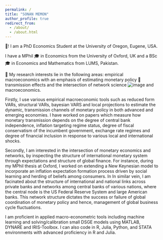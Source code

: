 ```yaml
---
permalink: /
title: "SONAN MEMON"
author_profile: true
redirect_from: 
  - /about/
  - /about.html
---
```


👋! I am a PhD Economics Student at the University of Oregon, Eugene, USA. 

I have a MPhil 🎓 in Economics from the University of Oxford, UK and a BSc 🎓 in Economics and Mathematics from LUMS, Pakistan.

🔬 My research interests lie in the following areas: empirical macroeconomics with an emphasis of estimating monetary policy 🏦 transmission effects and the intersection of network science ![image](https://github.com/user-attachments/assets/b2f8a3c4-5906-42f2-bd53-491cc61f1b56) and macroeconomics.

Firstly, I use various empirical macroeconomic tools such as reduced form VARs, structural VARs, bayesian VARS and local projections to estimate the dynamic, transmission channels of monetary policy in both advanced and emerging economies. I have worked on papers which measure how monetary transmission depends on the degree of central bank independence, inflation targeting regime status, degree of fiscal conservatism of the incumbent government, exchange rate regimes and degree of financial inclusion in response to various local and international shocks.

Secondly, I am interested in the intersection of monetary economics and networks, by inspecting the structure of international monetary system through expectations and structure of global finance. For instance, during my MPhil thesis at Oxford, I worked on extending a New Keynesian model to incorporate an inflation expectation formation process driven by social learning and herding of beliefs among consumers. In In similar vein, I am facinated about the structure of international and national links across private banks and networks among central banks of various nations, where the central node is the US Federal Reserve System and large American banks. This network structure dictates the success or failure of global coordination of monetary policy and hence, management of global business cycle fluctuations.

I am proficient in applied macro-econometric tools including machine learning and solving/calibration small DSGE models using MATLAB, DYNARE and IRIS-Toolbox. I can also code in R, Julia, Python, and STATA environments with advanced proficiency in R and Julia.
     





